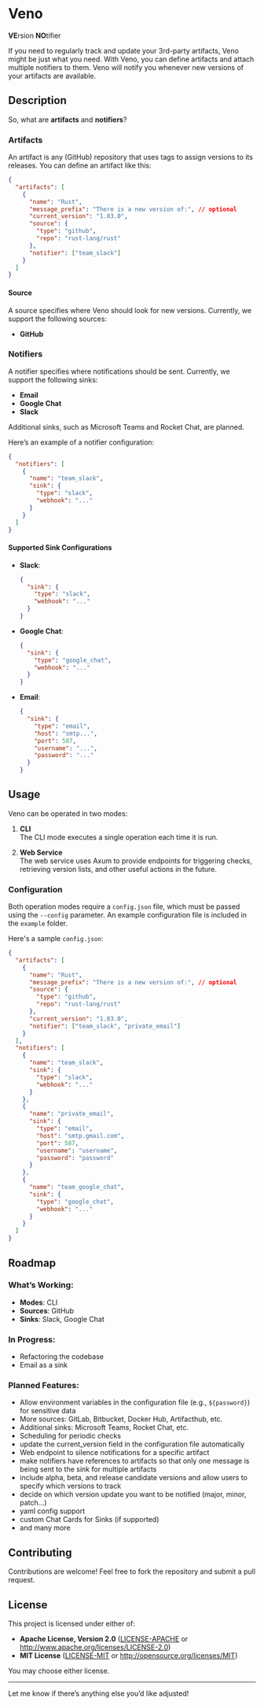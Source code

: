 # Veno

**VE**rsion **NO**tifier

If you need to regularly track and update your 3rd-party artifacts, Veno might be just what you need. With Veno, you can define artifacts and attach multiple notifiers to them. Veno will notify you whenever new versions of your artifacts are available.

## Description

So, what are **artifacts** and **notifiers**?

### Artifacts

An artifact is any (GitHub) repository that uses tags to assign versions to its releases. You can define an artifact like this:

```json
{
  "artifacts": [
    {
      "name": "Rust",
      "message_prefix": "There is a new version of:", // optional
      "current_version": "1.83.0",
      "source": {
        "type": "github",
        "repo": "rust-lang/rust"
      },
      "notifier": ["team_slack"]
    }
  ]
}
```

#### Source

A source specifies where Veno should look for new versions. Currently, we support the following sources:

- **GitHub**

### Notifiers

A notifier specifies where notifications should be sent. Currently, we support the following sinks:

- **Email**
- **Google Chat**
- **Slack**

Additional sinks, such as Microsoft Teams and Rocket Chat, are planned.

Here’s an example of a notifier configuration:

```json
{
  "notifiers": [
    {
      "name": "team_slack",
      "sink": {
        "type": "slack",
        "webhook": "..."
      }
    }
  ]
}
```

#### Supported Sink Configurations

- **Slack**:

  ```json
  {
    "sink": {
      "type": "slack",
      "webhook": "..."
    }
  }
  ```

- **Google Chat**:

  ```json
  {
    "sink": {
      "type": "google_chat",
      "webhook": "..."
    }
  }
  ```

- **Email**:
  ```json
  {
    "sink": {
      "type": "email",
      "host": "smtp...",
      "port": 587,
      "username": "...",
      "password": "..."
    }
  }
  ```

## Usage

Veno can be operated in two modes:

1. **CLI**  
   The CLI mode executes a single operation each time it is run.

2. **Web Service**  
   The web service uses Axum to provide endpoints for triggering checks, retrieving version lists, and other useful actions in the future.

### Configuration

Both operation modes require a `config.json` file, which must be passed using the `--config` parameter. An example configuration file is included in the `example` folder.

Here's a sample `config.json`:

```json
{
  "artifacts": [
    {
      "name": "Rust",
      "message_prefix": "There is a new version of:", // optional
      "source": {
        "type": "github",
        "repo": "rust-lang/rust"
      },
      "current_version": "1.83.0",
      "notifier": ["team_slack", "private_email"]
    }
  ],
  "notifiers": [
    {
      "name": "team_slack",
      "sink": {
        "type": "slack",
        "webhook": "..."
      }
    },
    {
      "name": "private_email",
      "sink": {
        "type": "email",
        "host": "smtp.gmail.com",
        "port": 587,
        "username": "username",
        "password": "password"
      }
    },
    {
      "name": "team_google_chat",
      "sink": {
        "type": "google_chat",
        "webhook": "..."
      }
    }
  ]
}
```

## Roadmap

### What’s Working:

- **Modes**: CLI
- **Sources**: GitHub
- **Sinks**: Slack, Google Chat

### In Progress:

- Refactoring the codebase
- Email as a sink

### Planned Features:

- Allow environment variables in the configuration file (e.g., `${password}`) for sensitive data
- More sources: GitLab, Bitbucket, Docker Hub, Artifacthub, etc.
- Additional sinks: Microsoft Teams, Rocket Chat, etc.
- Scheduling for periodic checks
- update the current_version field in the configuration file automatically
- Web endpoint to silence notifications for a specific artifact
- make notifiers have references to artifacts so that only one message is being sent to the sink for multiple artifacts
- include alpha, beta, and release candidate versions and allow users to specify which versions to track
- decide on which version update you want to be notified (major, minor, patch...)
- yaml config support
- custom Chat Cards for Sinks (if supported)
- and many more

## Contributing

Contributions are welcome! Feel free to fork the repository and submit a pull request.

## License

This project is licensed under either of:

- **Apache License, Version 2.0** ([LICENSE-APACHE](./LICENSE-APACHE) or http://www.apache.org/licenses/LICENSE-2.0)
- **MIT License** ([LICENSE-MIT](./LICENSE-MIT) or http://opensource.org/licenses/MIT)

You may choose either license.

---

Let me know if there’s anything else you’d like adjusted!
